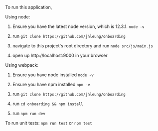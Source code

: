 To run this application, 

Using node:
1. Ensure you have the latest node version, which is 12.3.1. ```node -v```

2. run ```git clone https://github.com/jhleung/onboarding``` 

3. navigate to this project's root directory and run ```node src/js/main.js```

4. open up http://localhost:9000 in your browser

Using webpack:
1. Ensure you have node installed ```node -v```

2. Ensure you have npm installed ```npm -v```

3. run ```git clone https://github.com/jhleung/onboarding```

4. run ```cd onboarding && npm install```

5. run ```npm run dev```


To run unit tests:
```npm run test``` or ```npm test```
